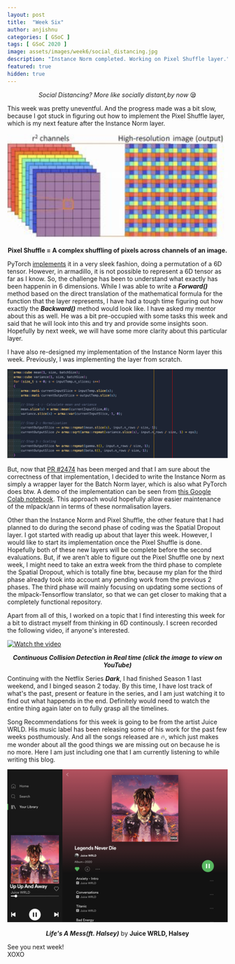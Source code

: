 ```yaml
---
layout: post
title:  "Week Six"
author: anjishnu
categories: [ GSoC ]
tags: [ GSoC 2020 ]
image: assets/images/week6/social_distancing.jpg
description: "Instance Norm completed. Working on Pixel Shuffle layer."
featured: true
hidden: true
---
```


<center><i>Social Distancing? More like socially distant,by now </i> 😪<p></p></center>

This week was pretty uneventful. And the progress made was a bit slow, because I
got stuck in figuring out how to implement the Pixel Shuffle layer, which is my
next feature after the Instance Norm layer.

<div align="center">
<img src="../assets/images/week6/pixel_shuffle.png">
<p><b>Pixel Shuffle = A complex shuffling of pixels across channels of an image.</b></p>
<p></p>
</div>

PyTorch [implements](https://github.com/pytorch/pytorch/pull/338/) it in a very
sleek fashion, doing a permutation of a 6D tensor. However, in armadillo, it is
not possible to represent a 6D tensor as far as I know. So, the challenge has
been to understand what exactly has been happenin in 6 dimensions. While I was
able to write a ***Forward()*** method based on the direct translation of the
mathematical formula for the function that the layer represents, I have had a
tough time figuring out how exactly the ***Backward()*** method would look like. I
have asked my mentor about this as well. He was a bit pre-occupied with some
tasks this week and said that he will look into this and try and provide some
insights soon. Hopefully by next week, we will have some more clarity about this
particular layer.

I have also re-designed my implementation of the Instance
Norm layer this week. Previously, I was implementing the layer from scratch.

<div align="center">
<img src="../assets/images/week6/pure.png">
<p></p>
</div>

But, now that [PR #2474](https://github.com/mlpack/mlpack/pull/2474) has been
merged and that I am sure about the correctness of that implementation, I
decided to write the Instance Norm as simply a wrapper layer for the Batch Norm
layer, which is also what PyTorch does btw. A demo of the implementation can be
seen from [this Google Colab notebook](https://colab.research.google.com/drive/18E8a-LTHFOpqa6w53vOsjRz7nbRHLvaf?usp=sharing).
This approach would hopefully allow easier maintenance of the mlpack/ann in
terms of these normalisation layers.

Other than the Instance Norm and Pixel Shuffle, the other feature that I had
planned to do during the second phase of coding was the Spatial Dropout layer. I
got started with readig up about that layer this week. However, I would like to
start its implementation once the Pixel Shuffle is done. Hopefully both of these
new layers will be complete before the second evaluations. But, if we aren't
able to figure out the Pixel Shuffle one by next week, I might need to take an
extra week from the third phase to complete the Spatial Dropout, which is
totally fine btw, because my plan for the third phase already took into account
any pending work from the previous 2 phases. The third phase will mainly
focusing on updating some sections of the mlpack-Tensorflow translator, so that
we can get closer to making that a completely functional repository.

Apart from all of this, I worked on a topic that I find interesting this week
for a bit to distract myself from thinking in 6D continously. I screen recorded
the following video, if anyone's interested.

[![Watch the video](https://i.ytimg.com/vi/rn4R3UW0oAc/maxresdefault.jpg)](https://www.youtube.com/watch?v=rn4R3UW0oAc)
<center><b><i>Continuous Collision Detection in Real time (click the image to view on YouTube)</i></b></center>
<p></p>

Continuing with the Netflix Series ***Dark***, I had finished Season 1 last weekend,
and I binged season 2 today. By this time, I have lost track of what's the
past, present or feature in the series, and I am just watching it to find out
what happends in the end. Definitely would need to watch the entire thing again
later on to fully grasp all the timelines.

Song Recommendations for this week is going to be from the artist Juice WRLD.
His music label has been releasing some of his work for the past few weeks
posthumously. And all the songs released are 🔥, which just makes me wonder about
all the good things we are missing out on because he is no more. Here I am just
including one that I am currently listening to while writing this blog.

<div align="center">
<img src="../assets/images/week6/song.jpeg">
<p><b><i>Life's A Mess(ft. Halsey)</i></b> by <b>Juice WRLD, Halsey</b></p>
</div>

See you next week!<br>
XOXO
